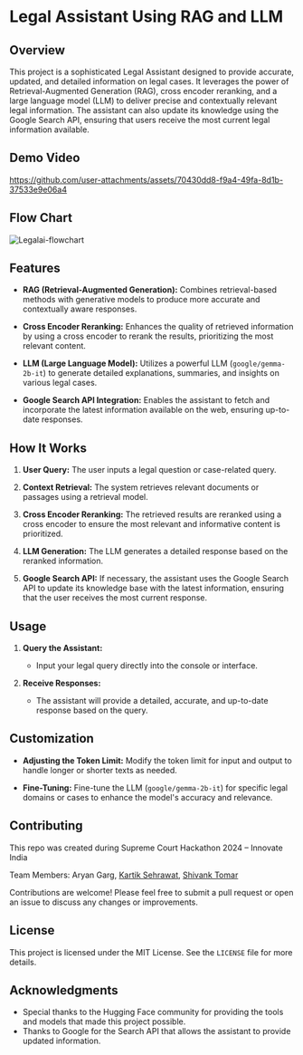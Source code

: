 # Legal Assistant Using RAG and LLM

## Overview

This project is a sophisticated Legal Assistant designed to provide accurate, updated, and detailed information on legal cases. It leverages the power of Retrieval-Augmented Generation (RAG), cross encoder reranking, and a large language model (LLM) to deliver precise and contextually relevant legal information. The assistant can also update its knowledge using the Google Search API, ensuring that users receive the most current legal information available.

## Demo Video


https://github.com/user-attachments/assets/70430dd8-f9a4-49fa-8d1b-37533e9e06a4

## Flow Chart
![Legalai-flowchart](https://github.com/user-attachments/assets/42a2032f-3bf5-432a-b457-7f98082d942b)

## Features

- **RAG (Retrieval-Augmented Generation):** Combines retrieval-based methods with generative models to produce more accurate and contextually aware responses.
  
- **Cross Encoder Reranking:** Enhances the quality of retrieved information by using a cross encoder to rerank the results, prioritizing the most relevant content.

- **LLM (Large Language Model):** Utilizes a powerful LLM (`google/gemma-2b-it`) to generate detailed explanations, summaries, and insights on various legal cases.

- **Google Search API Integration:** Enables the assistant to fetch and incorporate the latest information available on the web, ensuring up-to-date responses.

## How It Works

1. **User Query:** The user inputs a legal question or case-related query.
   
2. **Context Retrieval:** The system retrieves relevant documents or passages using a retrieval model.
   
3. **Cross Encoder Reranking:** The retrieved results are reranked using a cross encoder to ensure the most relevant and informative content is prioritized.
   
4. **LLM Generation:** The LLM generates a detailed response based on the reranked information.
   
5. **Google Search API:** If necessary, the assistant uses the Google Search API to update its knowledge base with the latest information, ensuring that the user receives the most current response.

## Usage

1. **Query the Assistant:**
   - Input your legal query directly into the console or interface.

2. **Receive Responses:**
   - The assistant will provide a detailed, accurate, and up-to-date response based on the query.

## Customization

- **Adjusting the Token Limit:** Modify the token limit for input and output to handle longer or shorter texts as needed.

- **Fine-Tuning:** Fine-tune the LLM (`google/gemma-2b-it`) for specific legal domains or cases to enhance the model's accuracy and relevance.

## Contributing

This repo was created during Supreme Court Hackathon 2024 – Innovate India

Team Members: Aryan Garg, [Kartik Sehrawat](https://github.com/iamkartiksehrawat), [Shivank Tomar](https://github.com/tomarshivank) 

Contributions are welcome! Please feel free to submit a pull request or open an issue to discuss any changes or improvements.

## License

This project is licensed under the MIT License. See the `LICENSE` file for more details.

## Acknowledgments

- Special thanks to the Hugging Face community for providing the tools and models that made this project possible.
- Thanks to Google for the Search API that allows the assistant to provide updated information.

